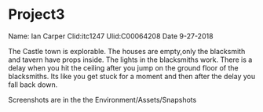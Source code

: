 # Project3
Name: Ian Carper
Clid:itc1247
Ulid:C00064208
Date 9-27-2018

The Castle town is explorable. The houses are empty,only the blacksmith and tavern have props inside. The lights in the
blacksmiths work. There is a delay when you hit the ceiling after you jump on the ground floor of the blacksmiths. Its like 
you get stuck for a moment and then after the delay you fall back down.

Screenshots are in the the Environment/Assets/Snapshots
